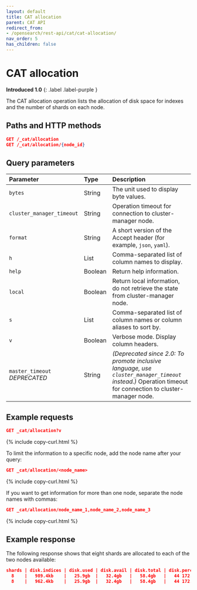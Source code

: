 ```yaml
---
layout: default
title: CAT allocation
parent: CAT API
redirect_from:
- /opensearch/rest-api/cat/cat-allocation/
nav_order: 5
has_children: false
---
```


# CAT allocation
**Introduced 1.0**
{: .label .label-purple }

The CAT allocation operation lists the allocation of disk space for indexes and the number of shards on each node.


<!-- spec_insert_start
api: cat.allocation
component: paths_and_http_methods
-->
## Paths and HTTP methods
```json
GET /_cat/allocation
GET /_cat/allocation/{node_id}
```
<!-- spec_insert_end -->



<!-- spec_insert_start
api: cat.allocation
component: query_parameters
-->
## Query parameters
Parameter | Type | Description
:--- | :--- | :---
`bytes` | String | The unit used to display byte values.
`cluster_manager_timeout` | String | Operation timeout for connection to cluster-manager node.
`format` | String | A short version of the Accept header (for example, `json`, `yaml`).
`h` | List | Comma-separated list of column names to display.
`help` | Boolean | Return help information.
`local` | Boolean | Return local information, do not retrieve the state from cluster-manager node.
`s` | List | Comma-separated list of column names or column aliases to sort by.
`v` | Boolean | Verbose mode. Display column headers.
`master_timeout` <br> _DEPRECATED_ | String | _(Deprecated since 2.0: To promote inclusive language, use `cluster_manager_timeout` instead.)_ Operation timeout for connection to cluster-manager node.
<!-- spec_insert_end -->

## Example requests

```json
GET _cat/allocation?v
```
{% include copy-curl.html %}

To limit the information to a specific node, add the node name after your query:

```json
GET _cat/allocation/<node_name>
```
{% include copy-curl.html %}

If you want to get information for more than one node, separate the node names with commas:

```json
GET _cat/allocation/node_name_1,node_name_2,node_name_3
```
{% include copy-curl.html %}

## Example response

The following response shows that eight shards are allocated to each of the two nodes available:

```json
shards | disk.indices | disk.used | disk.avail | disk.total | disk.percent host | ip          | node
  8    |   989.4kb    |   25.9gb  |   32.4gb   |   58.4gb   |   44 172.18.0.4   | 172.18.0.4  | odfe-node1
  8    |   962.4kb    |   25.9gb  |   32.4gb   |   58.4gb   |   44 172.18.0.3   | 172.18.0.3  | odfe-node2
```
